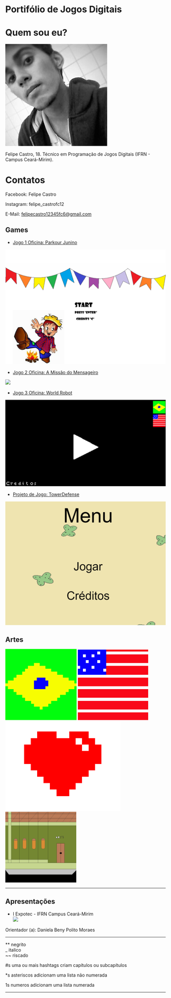 # Portifólio de Jogos Digitais

# Quem sou eu?

![](Eu.jpg)

Felipe Castro, 18. Técnico em Programação de Jogos Digitais (IFRN - Campus Ceará-Mirim).

# Contatos 

Facebook: Felipe Castro 

Instagram: felipe_castrofc12

E-Mail: felipecastro12345fc6@gmail.com

## Games

* [Jogo 1 Oficina: Parkour Junino](https://felipecastroifrn.github.io/ParkourJunino/)  

[![](ParkourJunino.PNG)](https://felipecastroifrn.github.io/ParkourJunino/)  

* [Jogo 2 Oficina: A Missão do Mensageiro](https://jefferson141.github.io/A%20miss%C3%A3o%20do%20Mensageiro/)

[![](AMissãoDoMensageiro.png)](https://jefferson141.github.io/A%20miss%C3%A3o%20do%20Mensageiro/)

* [Jogo 3 Oficina: World Robot](https://felipecastroifrn.github.io/World%20Robot/)

[![](WorldRobot.PNG)](https://felipecastroifrn.github.io/World%20Robot/)

* [Projeto de Jogo: TowerDefense](https://reiarthursr.github.io/Torre/)

[![](TowerDefense.PNG)](https://reiarthursr.github.io/Torre/)

## Artes

![](BandeiraBR.PNG)   ![](BandeiraUSA.PNG)  
![](Coração.PNG) ![](Cenário.PNG)    

* * *

## Apresentações
* I Expotec - IFRN Campus Ceará-Mirim  
![](BannerEXPOTEC2017.png)

Orientador (a): Daniela Beny Polito Moraes


* * *


** negrito  
_ italico  
~~ riscado 

#s uma ou mais hashtags criam capítulos ou subcapítulos

*s asteriscos adicionam uma lista não numerada

1s numeros adicionam uma lista numerada

* * *
